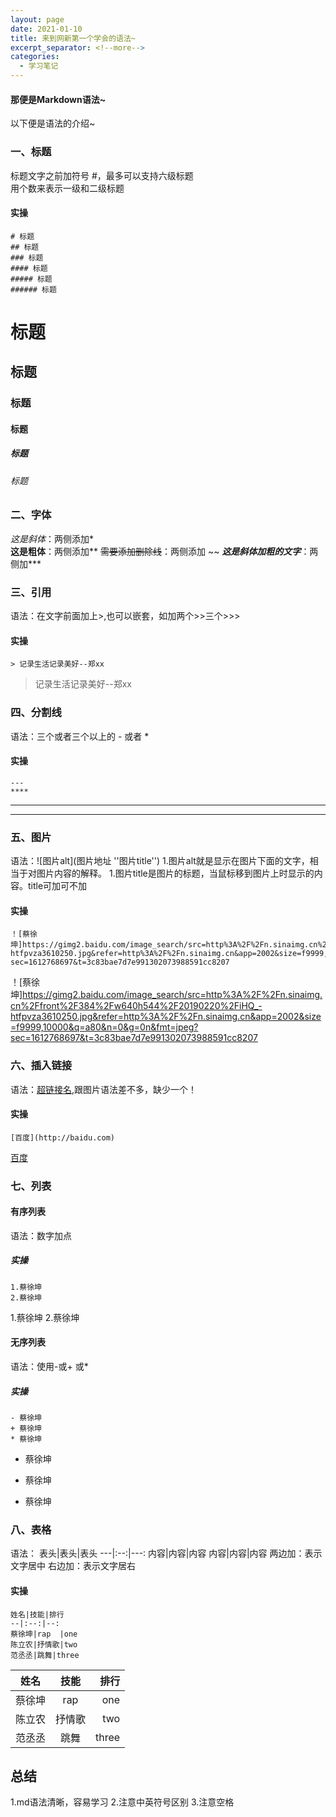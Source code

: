 ```yaml
---
layout: page
date: 2021-01-10
title: 来到网新第一个学会的语法~
excerpt_separator: <!--more-->
categories:
  - 学习笔记
---
```


#### 那便是Markdown语法~

以下便是语法的介绍~  

### 一、标题
标题文字之前加符号 #，最多可以支持六级标题  
用个数来表示一级和二级标题  
#### 实操
```
# 标题
## 标题
### 标题
#### 标题
##### 标题
###### 标题
```
# 标题
## 标题
### 标题
#### 标题
##### 标题
###### 标题

### 二、字体  
*这是斜体*：两侧添加*  
**这是粗体**：两侧添加** 
~~需要添加删除线~~：两侧添加 ~~ 
***这是斜体加粗的文字***：两侧加***

### 三、引用
语法：在文字前面加上>,也可以嵌套，如加两个>>三个>>>
#### 实操
```
> 记录生活记录美好--郑xx
```
>记录生活记录美好--郑xx

### 四、分割线
语法：三个或者三个以上的 - 或者 *
#### 实操
```
---
****
```
---
****

### 五、图片
语法：![图片alt](图片地址 ''图片title'')
1.图片alt就是显示在图片下面的文字，相当于对图片内容的解释。
1.图片title是图片的标题，当鼠标移到图片上时显示的内容。title可加可不加
#### 实操
```
！[蔡徐坤]https://gimg2.baidu.com/image_search/src=http%3A%2F%2Fn.sinaimg.cn%2Ffront%2F384%2Fw640h544%2F20190220%2FiHQ_-htfpvza3610250.jpg&refer=http%3A%2F%2Fn.sinaimg.cn&app=2002&size=f9999,10000&q=a80&n=0&g=0n&fmt=jpeg?sec=1612768697&t=3c83bae7d7e991302073988591cc8207
```
！[蔡徐坤]https://gimg2.baidu.com/image_search/src=http%3A%2F%2Fn.sinaimg.cn%2Ffront%2F384%2Fw640h544%2F20190220%2FiHQ_-htfpvza3610250.jpg&refer=http%3A%2F%2Fn.sinaimg.cn&app=2002&size=f9999,10000&q=a80&n=0&g=0n&fmt=jpeg?sec=1612768697&t=3c83bae7d7e991302073988591cc8207

### 六、插入链接
语法：[超链接名](超链接地址 "超链接title"),跟图片语法差不多，缺少一个！
#### 实操
```
[百度](http://baidu.com)
```
[百度](http://baidu.com)

### 七、列表
#### 有序列表
语法：数字加点
##### 实操
```
1.蔡徐坤
2.蔡徐坤
```
1.蔡徐坤
2.蔡徐坤

#### 无序列表
语法：使用-或+ 或*
##### 实操
```
- 蔡徐坤
+ 蔡徐坤
* 蔡徐坤
```
- 蔡徐坤
+ 蔡徐坤
* 蔡徐坤

### 八、表格
语法：
表头|表头|表头
---|:--:|---:
内容|内容|内容
内容|内容|内容
两边加：表示文字居中
右边加：表示文字居右
#### 实操
```
姓名|技能|排行
--|:--:|--:
蔡徐坤|rap  |one
陈立农|抒情歌|two
范丞丞|跳舞|three
```
姓名|技能|排行
--|:--:|--:
蔡徐坤|rap  |one
陈立农|抒情歌|two
范丞丞|跳舞|three

## 总结
1.md语法清晰，容易学习
2.注意中英符号区别
3.注意空格

